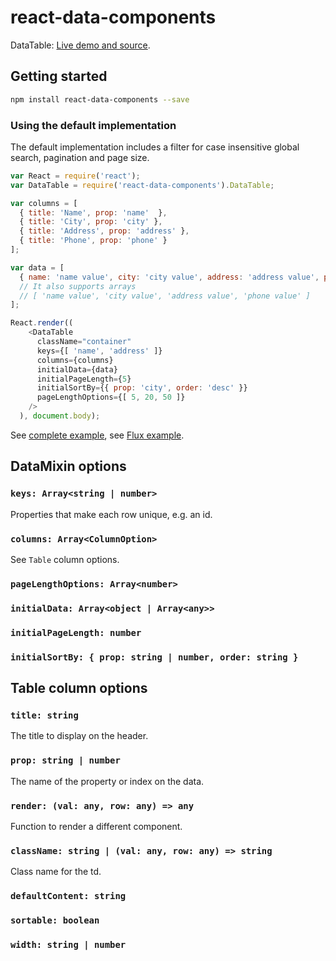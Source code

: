 # react-data-components

DataTable: [Live demo and source](http://jsbin.com/ziyawu/1/).

## Getting started

```sh
npm install react-data-components --save
```

### Using the default implementation

The default implementation includes a filter for case insensitive global search,
pagination and page size.

```javascript
var React = require('react');
var DataTable = require('react-data-components').DataTable;

var columns = [
  { title: 'Name', prop: 'name'  },
  { title: 'City', prop: 'city' },
  { title: 'Address', prop: 'address' },
  { title: 'Phone', prop: 'phone' }
];

var data = [
  { name: 'name value', city: 'city value', address: 'address value', phone: 'phone value' }
  // It also supports arrays
  // [ 'name value', 'city value', 'address value', 'phone value' ]
];

React.render((
    <DataTable
      className="container"
      keys={[ 'name', 'address' ]}
      columns={columns}
      initialData={data}
      initialPageLength={5}
      initialSortBy={{ prop: 'city', order: 'desc' }}
      pageLengthOptions={[ 5, 20, 50 ]}
    />
  ), document.body);
```

See [complete example](example/table/main.js), see [Flux example](example/flux/).

## DataMixin options

### `keys: Array<string | number>`
Properties that make each row unique, e.g. an id.

### `columns: Array<ColumnOption>`
See `Table` column options.

### `pageLengthOptions: Array<number>`
### `initialData: Array<object | Array<any>>`
### `initialPageLength: number`
### `initialSortBy: { prop: string | number, order: string }`

## Table column options

### `title: string`
The title to display on the header.

### `prop: string | number`
The name of the property or index on the data.

### `render: (val: any, row: any) => any`
Function to render a different component.

### `className: string | (val: any, row: any) => string`
Class name for the td.

### `defaultContent: string`
### `sortable: boolean`
### `width: string | number`
